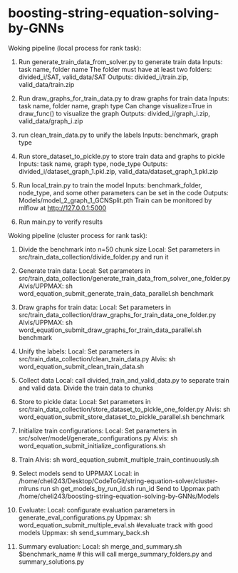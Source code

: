 # boosting-string-equation-solving-by-GNNs 

Woking pipeline (local process for rank task):

1. Run generate_train_data_from_solver.py to generate train data
Inputs: task name, folder name 
The folder must have at least two folders: divided_i/SAT, valid_data/SAT
Outputs: divided_i/train.zip, valid_data/train.zip

2. Run draw_graphs_for_train_data.py to draw graphs for train data
Inputs: task name, folder name, graph type
Can change visualize=True in draw_func() to visualize the graph
Outputs: divided_i/graph_i.zip, valid_data/graph_i.zip

3. run clean_train_data.py to unify the labels
Inputs: benchmark, graph type

4. Run store_dataset_to_pickle.py to store train data and graphs to pickle
Inputs: task name, graph type, node_type
Outputs: divided_i/dataset_graph_1.pkl.zip, valid_data/dataset_graph_1.pkl.zip

5. Run local_train.py to train the model
Inputs: benchmark_folder, node_type, and some other parameters can be set in the code
Outputs: Models/model_2_graph_1_GCNSplit.pth
Train can be monitored by mlflow at http://127.0.0.1:5000

6. Run main.py to verify results


Woking pipeline (cluster process for rank task):

1. Divide the benchmark into n=50 chunk size
Local: Set parameters in src/train_data_collection/divide_folder.py and run it

2. Generate train data:
Local: Set parameters in src/train_data_collection/generate_train_data_from_solver_one_folder.py
Alvis/UPPMAX: sh word_equation_submit_generate_train_data_parallel.sh benchmark

3. Draw graphs for train data:
Local: Set parameters in src/train_data_collection/draw_graphs_for_train_data_one_folder.py
Alvis/UPPMAX: sh word_equation_submit_draw_graphs_for_train_data_parallel.sh benchmark


4. Unify the labels:
Local: Set parameters in src/train_data_collection/clean_train_data.py
Alvis: sh word_equation_submit_clean_train_data.sh

5. Collect data
Local: call divided_train_and_valid_data.py to separate train and valid data. Divide the train data to chunks

6. Store to pickle data:
Local: Set parameters in src/train_data_collection/store_dataset_to_pickle_one_folder.py
Alvis: sh word_equation_submit_store_dataset_to_pickle_parallel.sh benchmark

7. Initialize train configurations:
Local: Set parameters in src/solver/model/generate_configurations.py
Alvis: sh word_equation_submit_initialize_configurations.sh

8. Train
Alvis: sh word_equation_submit_multiple_train_continuously.sh

9. Select models send to UPPMAX
Local: in /home/cheli243/Desktop/CodeToGit/string-equation-solver/cluster-mlruns run sh get_models_by_run_id.sh run_id
Send to Uppmax path /home/cheli243/boosting-string-equation-solving-by-GNNs/Models


10. Evaluate:
Local: configurate evaluation parameters in generate_eval_configurations.py
Uppmax: sh word_equation_submit_multiple_eval.sh #evaluate track with good models
Uppmax: sh send_summary_back.sh

11. Summary evaluation:
Local: sh merge_and_summary.sh $benchmark_name # this will call merge_summary_folders.py and summary_solutions.py





